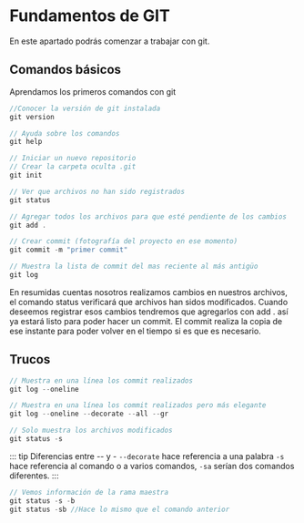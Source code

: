 # Fundamentos de GIT

En este apartado podrás comenzar a trabajar con git.

## Comandos básicos

Aprendamos los primeros comandos con git

```javascript
//Conocer la versión de git instalada
git version
```
```javascript
// Ayuda sobre los comandos
git help
```
```javascript
// Iniciar un nuevo repositorio
// Crear la carpeta oculta .git
git init
```
```javascript
// Ver que archivos no han sido registrados
git status
```
```javascript
// Agregar todos los archivos para que esté pendiente de los cambios
git add .
```
```javascript
// Crear commit (fotografía del proyecto en ese momento)
git commit -m "primer commit"
```
```javascript
// Muestra la lista de commit del mas reciente al más antigüo
git log
```

En resumidas cuentas nosotros realizamos cambios en nuestros archivos, el comando status verificará que archivos han sidos modificados. Cuando deseemos registrar esos cambios tendremos que agregarlos con add . así ya estará listo para poder hacer un commit. El commit realiza la copia de ese instante para poder volver en el tiempo si es que es necesario.

## Trucos

```javascript
// Muestra en una línea los commit realizados
git log --oneline
```
```javascript
// Muestra en una línea los commit realizados pero más elegante
git log --oneline --decorate --all --gr
```
```javascript
// Solo muestra los archivos modificados
git status -s
```

::: tip Diferencias entre -- y -
`--decorate` hace referencia a una palabra
`-s` hace referencia al comando o a varios comandos, `-sa` serían dos comandos diferentes.
:::

```javascript
// Vemos información de la rama maestra
git status -s -b
git status -sb //Hace lo mismo que el comando anterior
```
